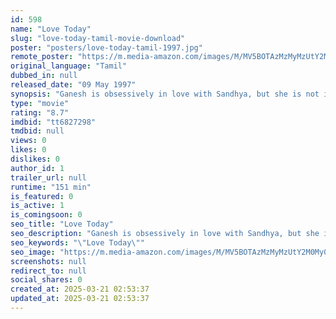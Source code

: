 ```yaml
---
id: 598
name: "Love Today"
slug: "love-today-tamil-movie-download"
poster: "posters/love-today-tamil-1997.jpg"
remote_poster: "https://m.media-amazon.com/images/M/MV5BOTAzMzMyMzUtY2M0My00Yzk1LThjNDktN2MyZTUwODA1YWQ5XkEyXkFqcGdeQXVyMTEzNzg0Mjkx._V1_SX300.jpg"
original_language: "Tamil"
dubbed_in: null
released_date: "09 May 1997"
synopsis: "Ganesh is obsessively in love with Sandhya, but she is not interested in him. His relentless pursuit leads to a lot of problems. However, everything changes the day he loses his father in an accident."
type: "movie"
rating: "8.7"
imdbid: "tt6827298"
tmdbid: null
views: 0
likes: 0
dislikes: 0
author_id: 1
trailer_url: null
runtime: "151 min"
is_featured: 0
is_active: 1
is_comingsoon: 0
seo_title: "Love Today"
seo_description: "Ganesh is obsessively in love with Sandhya, but she is not interested in him. His relentless pursuit leads to a lot of problems. However, everything changes the day he loses his father in an accident."
seo_keywords: "\"Love Today\""
seo_image: "https://m.media-amazon.com/images/M/MV5BOTAzMzMyMzUtY2M0My00Yzk1LThjNDktN2MyZTUwODA1YWQ5XkEyXkFqcGdeQXVyMTEzNzg0Mjkx._V1_SX300.jpg"
screenshots: null
redirect_to: null
social_shares: 0
created_at: 2025-03-21 02:53:37
updated_at: 2025-03-21 02:53:37
---
```


